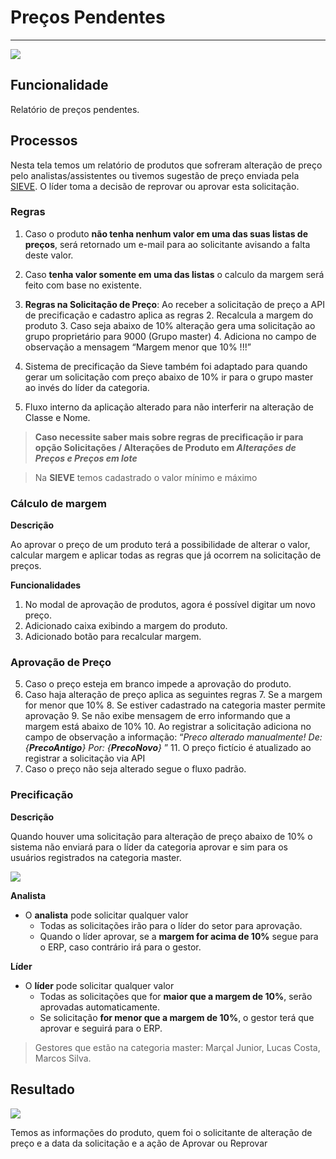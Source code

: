 # Preços Pendentes

---

![](http://developers.connectparts.com.br/imagens/comercialSolicitacaoPrecoPendente01.png)

## Funcionalidade

Relatório de preços pendentes. 

## Processos

Nesta tela temos um relatório de produtos que sofreram alteração de preço pelo analistas/assistentes ou tivemos sugestão de preço enviada pela [SIEVE](https://www.sieve.com.br/sobre). O líder toma a decisão de reprovar ou aprovar esta solicitação.

### Regras

1. Caso o produto **não tenha nenhum valor em uma das suas listas de preços**, será retornado um e-mail para ao solicitante avisando a falta deste valor.

2. Caso **tenha valor somente em uma das listas** o calculo da margem será feito com base no existente.
3. **Regras na Solicitação de Preço**: Ao receber a solicitação de preço a API de precificação e cadastro aplica as regras
    2. Recalcula a margem do produto
        3. Caso seja abaixo de 10% alteração gera uma solicitação ao grupo proprietário para 9000 (Grupo master)
        4. Adiciona no campo de observação a mensagem “Margem menor que 10% !!!”
5. Sistema de precificação da Sieve também foi adaptado para quando gerar um solicitação com preço abaixo de 10% ir para o grupo master ao invés do líder da categoria.
6. Fluxo interno da aplicação alterado para não interferir na alteração de Classe e Nome.

> **Caso necessite saber mais sobre regras de precificação ir para opção Solicitações / Alterações de Produto em _Alterações de Preços e Preços em lote_**

> Na **SIEVE** temos cadastrado o valor mínimo e máximo

### Cálculo de margem

**Descrição**

Ao aprovar o preço de um produto terá a possibilidade de alterar o valor, calcular margem e aplicar todas as regras que já ocorrem na solicitação de preços.

**Funcionalidades**

1. No modal de aprovação de produtos, agora é possível digitar um novo preço.
2. Adicionado caixa exibindo a margem do produto.
3. Adicionado botão para recalcular margem.

### Aprovação de Preço

5. Caso o preço esteja em branco impede a aprovação do produto.
6. Caso haja alteração de preço aplica as seguintes regras
    7. Se a margem for menor que 10%
        8. Se estiver cadastrado na categoria master permite aprovação
        9. Se não exibe mensagem de erro informando que a margem está abaixo de 10%
    10. Ao registrar a solicitação adiciona no campo de observação a informação: “_Preco alterado manualmente! De: {**PrecoAntigo**} Por: {**PrecoNovo**}_ ”
    11. O preço fictício é atualizado ao registrar a solicitação via API
12. Caso o preço não seja alterado segue o fluxo padrão.

### Precificação

**Descrição**

Quando houver uma solicitação para alteração de preço abaixo de 10% o sistema não enviará para o líder da categoria aprovar e sim para os usuários registrados na categoria master.

![](http://developers.connectparts.com.br/imagens/precosPendentesRegra01.png)

**Analista**

* O **analista** pode solicitar qualquer valor
    * Todas as solicitações irão para o líder do setor para aprovação.
    * Quando o líder aprovar, se a **margem for acima de 10%** segue para o ERP, caso contrário irá para o gestor.

**Líder**

* O **líder** pode solicitar qualquer valor
    * Todas as solicitações que for **maior que a margem de 10%**, serão aprovadas automaticamente.
    * Se solicitação **for menor que a margem de 10%**, o gestor terá que aprovar e seguirá para o ERP.
    
<!--Esta alteração foi feita no dia 25/09-->
<!--
* Precificação maior que 16% os analistas poderão solicitar, abaixo desta porcentagem o sistema não irá permitir a solicitação.

* Os **analistas** poderão solicitar qualquer valor.
    * Valores abaixo de 16% até 10%, terão que ter aprovação dos líderes.
    * Valores abaixo de 10%, terão que ter aprovação dos líderes e também dos gestores.

* Os **líderes** poderão solicitar qualquer valor.
    * Valores abaixo de 10%, terão que ter aprovação dos líderes e também dos gestores.
-->

> Gestores que estão na categoria master: Marçal Junior, Lucas Costa, Marcos Silva.

## Resultado

![](http://developers.connectparts.com.br/imagens/comercialSolicitacaoPrecoPendente02.png)

Temos as informações do produto, quem foi o solicitante de alteração de preço e a data da solicitação e a ação de Aprovar ou Reprovar